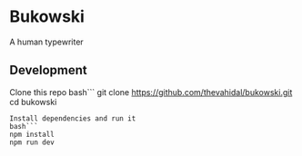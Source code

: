 # Bukowski
A human typewriter

## Development
Clone this repo
bash```
git clone https://github.com/thevahidal/bukowski.git
cd bukowski
```
Install dependencies and run it
bash```
npm install
npm run dev
```
